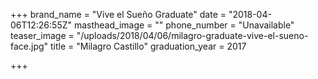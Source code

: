 +++
brand_name = "Vive el Sueño Graduate"
date = "2018-04-06T12:26:55Z"
masthead_image = ""
phone_number = "Unavailable"
teaser_image = "/uploads/2018/04/06/milagro-graduate-vive-el-sueno-face.jpg"
title = "Milagro Castillo"
graduation_year = 2017

+++
